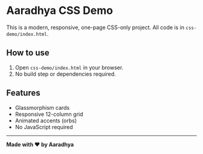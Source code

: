 # Aaradhya CSS Demo

This is a modern, responsive, one-page CSS-only project. All code is in `css-demo/index.html`.

## How to use

1. Open `css-demo/index.html` in your browser.
2. No build step or dependencies required.

## Features
- Glassmorphism cards
- Responsive 12-column grid
- Animated accents (orbs)
- No JavaScript required

---

**Made with ❤️ by Aaradhya**
